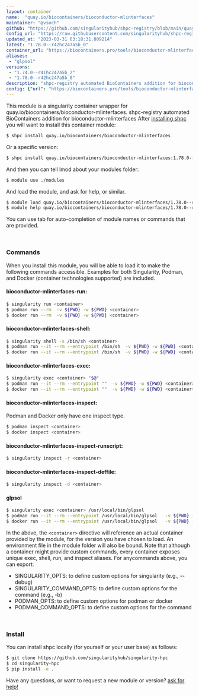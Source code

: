 ```yaml
---
layout: container
name:  "quay.io/biocontainers/bioconductor-mlinterfaces"
maintainer: "@vsoch"
github: "https://github.com/singularityhub/shpc-registry/blob/main/quay.io/biocontainers/bioconductor-mlinterfaces/container.yaml"
config_url: "https://raw.githubusercontent.com/singularityhub/shpc-registry/main/quay.io/biocontainers/bioconductor-mlinterfaces/container.yaml"
updated_at: "2023-03-31 03:18:31.809214"
latest: "1.78.0--r42hc247a5b_0"
container_url: "https://biocontainers.pro/tools/bioconductor-mlinterfaces"
aliases:
 - "glpsol"
versions:
 - "1.74.0--r41hc247a5b_2"
 - "1.78.0--r42hc247a5b_0"
description: "shpc-registry automated BioContainers addition for bioconductor-mlinterfaces"
config: {"url": "https://biocontainers.pro/tools/bioconductor-mlinterfaces", "maintainer": "@vsoch", "description": "shpc-registry automated BioContainers addition for bioconductor-mlinterfaces", "latest": {"1.78.0--r42hc247a5b_0": "sha256:5dcf1162f68ae8b7eee92051d2a3cba4bacc04e9abd2c03d1016a15bca5228f4"}, "tags": {"1.74.0--r41hc247a5b_2": "sha256:5aac51be351ed3c511e40e1dae34256152d71d0a0cf534bfe5f83a12b0cc8290", "1.78.0--r42hc247a5b_0": "sha256:5dcf1162f68ae8b7eee92051d2a3cba4bacc04e9abd2c03d1016a15bca5228f4"}, "docker": "quay.io/biocontainers/bioconductor-mlinterfaces", "aliases": {"glpsol": "/usr/local/bin/glpsol"}}
---
```


This module is a singularity container wrapper for quay.io/biocontainers/bioconductor-mlinterfaces.
shpc-registry automated BioContainers addition for bioconductor-mlinterfaces
After [installing shpc](#install) you will want to install this container module:


```bash
$ shpc install quay.io/biocontainers/bioconductor-mlinterfaces
```

Or a specific version:

```bash
$ shpc install quay.io/biocontainers/bioconductor-mlinterfaces:1.78.0--r42hc247a5b_0
```

And then you can tell lmod about your modules folder:

```bash
$ module use ./modules
```

And load the module, and ask for help, or similar.

```bash
$ module load quay.io/biocontainers/bioconductor-mlinterfaces/1.78.0--r42hc247a5b_0
$ module help quay.io/biocontainers/bioconductor-mlinterfaces/1.78.0--r42hc247a5b_0
```

You can use tab for auto-completion of module names or commands that are provided.

<br>

### Commands

When you install this module, you will be able to load it to make the following commands accessible.
Examples for both Singularity, Podman, and Docker (container technologies supported) are included.

#### bioconductor-mlinterfaces-run:

```bash
$ singularity run <container>
$ podman run --rm  -v ${PWD} -w ${PWD} <container>
$ docker run --rm  -v ${PWD} -w ${PWD} <container>
```

#### bioconductor-mlinterfaces-shell:

```bash
$ singularity shell -s /bin/sh <container>
$ podman run --it --rm --entrypoint /bin/sh  -v ${PWD} -w ${PWD} <container>
$ docker run --it --rm --entrypoint /bin/sh  -v ${PWD} -w ${PWD} <container>
```

#### bioconductor-mlinterfaces-exec:

```bash
$ singularity exec <container> "$@"
$ podman run --it --rm --entrypoint ""  -v ${PWD} -w ${PWD} <container> "$@"
$ docker run --it --rm --entrypoint ""  -v ${PWD} -w ${PWD} <container> "$@"
```

#### bioconductor-mlinterfaces-inspect:

Podman and Docker only have one inspect type.

```bash
$ podman inspect <container>
$ docker inspect <container>
```

#### bioconductor-mlinterfaces-inspect-runscript:

```bash
$ singularity inspect -r <container>
```

#### bioconductor-mlinterfaces-inspect-deffile:

```bash
$ singularity inspect -d <container>
```


#### glpsol

```bash
$ singularity exec <container> /usr/local/bin/glpsol
$ podman run --it --rm --entrypoint /usr/local/bin/glpsol   -v ${PWD} -w ${PWD} <container> -c " $@"
$ docker run --it --rm --entrypoint /usr/local/bin/glpsol   -v ${PWD} -w ${PWD} <container> -c " $@"
```



In the above, the `<container>` directive will reference an actual container provided
by the module, for the version you have chosen to load. An environment file in the
module folder will also be bound. Note that although a container
might provide custom commands, every container exposes unique exec, shell, run, and
inspect aliases. For anycommands above, you can export:

 - SINGULARITY_OPTS: to define custom options for singularity (e.g., --debug)
 - SINGULARITY_COMMAND_OPTS: to define custom options for the command (e.g., -b)
 - PODMAN_OPTS: to define custom options for podman or docker
 - PODMAN_COMMAND_OPTS: to define custom options for the command

<br>

### Install

You can install shpc locally (for yourself or your user base) as follows:

```bash
$ git clone https://github.com/singularityhub/singularity-hpc
$ cd singularity-hpc
$ pip install -e .
```

Have any questions, or want to request a new module or version? [ask for help!](https://github.com/singularityhub/singularity-hpc/issues)